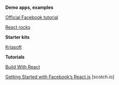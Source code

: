**Demo apps, examples**

[Official Facebook tutorial](https://github.com/reactjs/react-tutorial)

[React rocks](https://react.rocks)

**Starter kits**

[Kriasoft](https://github.com/kriasoft/react-starter-kit)

**Tutorials**

[Build With React](http://buildwithreact.com/tutorial/)

[Getting Started with Facebook’s React.js](https://scotch.io/courses/getting-started-with-facebooks-react-js) [scotch.io]
